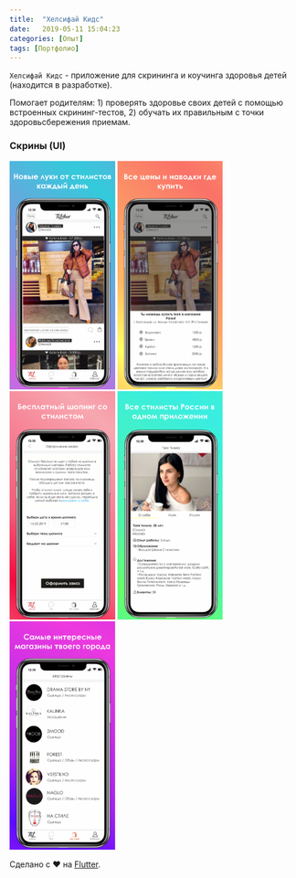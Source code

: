 ```yaml
---
title:  "Хелсифай Кидс"
date:   2019-05-11 15:04:23
categories: [Опыт]
tags: [Портфолио]
---
```


`Хелсифай Кидс` - приложение для скрининга и коучинга здоровья детей (находится в разработке). 

Помогает родителям: 1) проверять здоровье своих детей с помощью встроенных скрининг-тестов, 2) обучать их правильным с точки здоровьсбережения приемам. 

### Скрины (UI)

<img src="/images/blog/2019/tilcher/1.png" height="400em" />
<img src="/images/blog/2019/tilcher/2.png" height="400em" />
<img src="/images/blog/2019/tilcher/3.png" height="400em" />
<img src="/images/blog/2019/tilcher/4.png" height="400em" />
<img src="/images/blog/2019/tilcher/5.png" height="400em" />


Сделано с ❤️ на <a href="https://flutter.dev">Flutter</a>.
